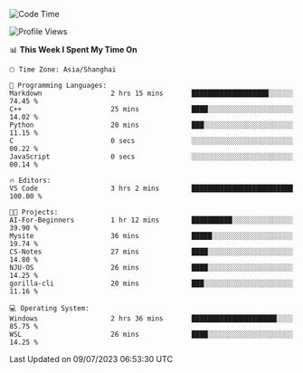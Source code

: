 <!--START_SECTION:waka-->
![Code Time](http://img.shields.io/badge/Code%20Time-1%2C037%20hrs%2017%20mins-blue)

![Profile Views](http://img.shields.io/badge/Profile%20Views-0-blue)

📊 **This Week I Spent My Time On** 

```text
🕑︎ Time Zone: Asia/Shanghai

💬 Programming Languages: 
Markdown                 2 hrs 15 mins       ███████████████████░░░░░░   74.45 % 
C++                      25 mins             ████░░░░░░░░░░░░░░░░░░░░░   14.02 % 
Python                   20 mins             ███░░░░░░░░░░░░░░░░░░░░░░   11.15 % 
C                        0 secs              ░░░░░░░░░░░░░░░░░░░░░░░░░   00.22 % 
JavaScript               0 secs              ░░░░░░░░░░░░░░░░░░░░░░░░░   00.14 % 

🔥 Editors: 
VS Code                  3 hrs 2 mins        █████████████████████████   100.00 % 

🐱‍💻 Projects: 
AI-For-Beginners         1 hr 12 mins        ██████████░░░░░░░░░░░░░░░   39.90 % 
Mysite                   36 mins             █████░░░░░░░░░░░░░░░░░░░░   19.74 % 
CS-Notes                 27 mins             ████░░░░░░░░░░░░░░░░░░░░░   14.80 % 
NJU-OS                   26 mins             ████░░░░░░░░░░░░░░░░░░░░░   14.25 % 
gorilla-cli              20 mins             ███░░░░░░░░░░░░░░░░░░░░░░   11.16 % 

💻 Operating System: 
Windows                  2 hrs 36 mins       █████████████████████░░░░   85.75 % 
WSL                      26 mins             ████░░░░░░░░░░░░░░░░░░░░░   14.25 % 
```


 Last Updated on 09/07/2023 06:53:30 UTC
<!--END_SECTION:waka-->